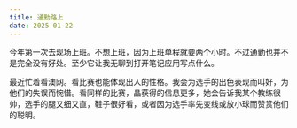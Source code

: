 ```yaml
---
title: 通勤路上
date: 2025-01-22
---
```

今年第一次去现场上班。不想上班，因为上班单程就要两个小时。不过通勤也并不是完全没有好处。至少它让我无聊到打开笔记应用写点什么。

最近忙着看澳网。看比赛也能体现出人的性格。我会为选手的出色表现而叫好，为他们的失误而惋惜。看同样的比赛，晶获得的信息更多，她会告诉我某个教练很帅，选手的腿又细又直，鞋子很好看，或者因为选手率先变线或放小球而赞赏他们的聪明。